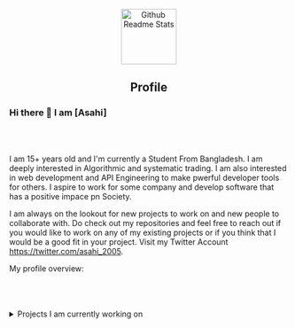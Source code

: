 <p align="center">
 <img width="100px" src="https://res.cloudinary.com/anuraghazra/image/upload/v1594908242/logo_ccswme.svg" align="center" alt="Github Readme Stats" />
 <h2 align="center">Profile</h2>
</p>

### Hi there 👋 I am [Asahi]
<br />
<br/>

<div>
 <p>

I am 15+ years old and I'm currently a Student From Bangladesh. I am deeply interested in Algorithmic and systematic trading. I am also interested in web development and API Engineering to make pwerful developer tools for others. I aspire to work for some company and develop software that has a positive impace pn Society. 

I am always on the lookout for new projects to work on and new people to collaborate with. Do check out my repositories and feel free to reach out if you would like to work on any of my existing projects or if you think that I would be a good fit in your project. Visit my Twitter Account https://twitter.com/asahi_2005.

</h4>
</div>

<div><p>My profile overview: </p></div>
<br />
<br />
<br />
<details>
<summary>
  Projects I am currently working on
</summary>

<br />

[![ReadMe Card]
[![ReadMe Card]
[![ReadMe Card]
[![ReadMe Card]

<br />


![picture](https://raw.githubusercontent.com/saadeghi/saadeghi/master/dino.gif)
</details>

